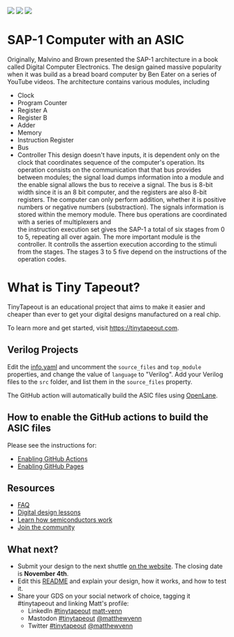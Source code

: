 ![](../../workflows/gds/badge.svg) ![](../../workflows/docs/badge.svg) ![](../../workflows/test/badge.svg)

# SAP-1 Computer with an ASIC

Originally, Malvino and Brown presented the SAP-1 architecture in a book called Digital Computer Electronics. 
The design gained massive popularity when it was build as a bread board computer by Ben Eater on a series of YouTube videos. 
The architecture contains various modules, including
- Clock 
- Program Counter
- Register A
- Register B
- Adder
- Memory
- Instruction Register
- Bus
- Controller
This design doesn't have inputs, it is dependent only on the clock that coordinates sequence of the computer's operation. 
Its operation consists on the communication that that bus provides between modules; the signal load dumps information into a module
and the enable signal allows the bus to receive a signal. The bus is 8-bit width since it is an 8 bit computer, and the registers
are also 8-bit registers. 
The computer can only perform addition, whether it is positive numbers or negative numbers (substraction). 
The signals information is stored within the memory module. There bus operations are coordinated with a series of multiplexers and      
the instruction execution set gives the SAP-1 a total of six stages from 0 to 5, repeating all over again. 
The more important module      is the controller. It controlls the assertion execution according to the stimuli from the stages.
The stages 3 to 5 five depend on the instructions of the operation codes. 


# What is Tiny Tapeout?

TinyTapeout is an educational project that aims to make it easier and cheaper than ever to get your digital designs manufactured on a real chip.

To learn more and get started, visit https://tinytapeout.com.

## Verilog Projects

Edit the [info.yaml](info.yaml) and uncomment the `source_files` and `top_module` properties, and change the value of `language` to "Verilog". Add your Verilog files to the `src` folder, and list them in the `source_files` property.

The GitHub action will automatically build the ASIC files using [OpenLane](https://www.zerotoasiccourse.com/terminology/openlane/).

## How to enable the GitHub actions to build the ASIC files

Please see the instructions for:

- [Enabling GitHub Actions](https://tinytapeout.com/faq/#when-i-commit-my-change-the-gds-action-isnt-running)
- [Enabling GitHub Pages](https://tinytapeout.com/faq/#my-github-action-is-failing-on-the-pages-part)

## Resources

- [FAQ](https://tinytapeout.com/faq/)
- [Digital design lessons](https://tinytapeout.com/digital_design/)
- [Learn how semiconductors work](https://tinytapeout.com/siliwiz/)
- [Join the community](https://discord.gg/rPK2nSjxy8)

## What next?

- Submit your design to the next shuttle [on the website](https://tinytapeout.com/#submit-your-design). The closing date is **November 4th**.
- Edit this [README](README.md) and explain your design, how it works, and how to test it.
- Share your GDS on your social network of choice, tagging it #tinytapeout and linking Matt's profile:
  - LinkedIn [#tinytapeout](https://www.linkedin.com/search/results/content/?keywords=%23tinytapeout) [matt-venn](https://www.linkedin.com/in/matt-venn/)
  - Mastodon [#tinytapeout](https://chaos.social/tags/tinytapeout) [@matthewvenn](https://chaos.social/@matthewvenn)
  - Twitter [#tinytapeout](https://twitter.com/hashtag/tinytapeout?src=hashtag_click) [@matthewvenn](https://twitter.com/matthewvenn)
